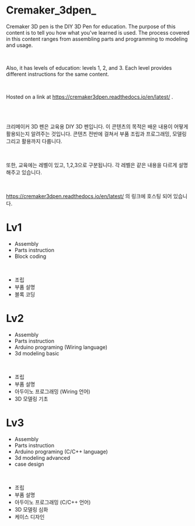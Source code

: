 # Cremaker_3dpen_

Cremaker 3D pen is the DIY 3D Pen for education. 
The purpose of this content is to tell you how what you've learned is used.
The process covered in this content ranges from assembling parts and programming to modeling and usage.

<br />

Also, it has levels of education: levels 1, 2, and 3.
Each level provides different instructions for the same content.

<br />

Hosted on a link at https://cremaker3dpen.readthedocs.io/en/latest/ .

<br />
<br />

크리메이커 3D 펜은 교육용 DIY 3D 펜입니다.
이 콘텐츠의 목적은 배운 내용이 어떻게 활용되는지 알려주는 것입니다.
콘텐츠 전반에 걸쳐서 부품 조립과 프로그래밍, 모델링 그리고 활용까지 다룹니다.

<br />

또한, 교육에는 레벨이 있고, 1,2,3으로 구분됩니다.
각 레벨은 같은 내용을 다르게 설명해주고 있습니다.

<br />

https://cremaker3dpen.readthedocs.io/en/latest/ 의 링크에 호스팅 되어 있습니다.

# Lv1

- Assembly
- Parts instruction
- Block coding

<br />

- 조립
- 부품 설명
- 블록 코딩

# Lv2

- Assembly
- Parts instruction
- Arduino programing (Wiring language)
- 3d modeling basic

<br />

- 조립
- 부품 설명
- 아두이노 프로그래밍 (Wiring 언어)
- 3D 모델링 기초


# Lv3

- Assembly
- Parts instruction
- Arduino programing (C/C++ language)
- 3d modeling advanced
- case design

<br />

- 조립
- 부품 설명
- 아두이노 프로그래밍 (C/C++ 언어)
- 3D 모델링 심화
- 케이스 디자인


